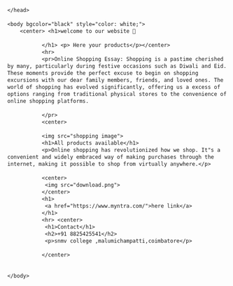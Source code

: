 <!DOCTYPE html>
<html>
    <head>
        <title>shopping website</title>
        <link rel="icon" href="shopping image">

    </head>

    <body bgcolor="black" style="color: white;">
        <center> <h1>welcome to our website 🛒

               </h1> <p> Here your products</p></center>
               <hr>
               <pr>Online Shopping Essay: Shopping is a pastime cherished by many, particularly during festive occasions such as Diwali and Eid. These moments provide the perfect excuse to begin on shopping excursions with our dear family members, friends, and loved ones. The world of shopping has evolved significantly, offering us a excess of options ranging from traditional physical stores to the convenience of online shopping platforms.

               </pr>
               <center>

               <img src="shopping image">
               <h1>All products available</h1>
               <p>Online shopping has revolutionized how we shop. It"s a convenient and widely embraced way of making purchases through the internet, making it possible to shop from virtually anywhere.</p>

               <center>
                <img src="download.png">
               </center>
               <h1>
                <a href="https://www.myntra.com/">here link</a>
               </h1> 
               <hr> <center>
                <h1>Contact</h1>
                <h2>+91 8825425541</h2>
                <p>snmv college ,malumichampatti,coimbatore</p>

               </center>
               
               
    </body>
    
